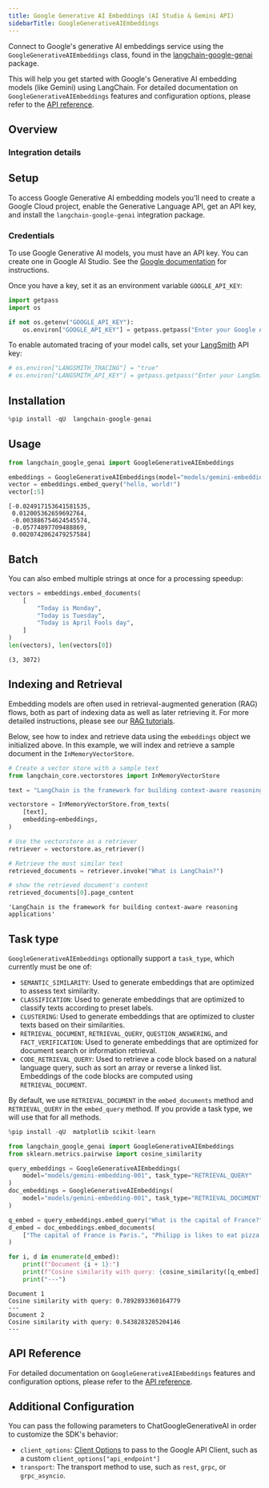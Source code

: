 ```yaml
---
title: Google Generative AI Embeddings (AI Studio & Gemini API)
sidebarTitle: GoogleGenerativeAIEmbeddings
---
```


Connect to Google's generative AI embeddings service using the `GoogleGenerativeAIEmbeddings` class, found in the [langchain-google-genai](https://pypi.org/project/langchain-google-genai/) package.

This will help you get started with Google's Generative AI embedding models (like Gemini) using LangChain. For detailed documentation on `GoogleGenerativeAIEmbeddings` features and configuration options, please refer to the [API reference](https://python.langchain.com/v0.2/api_reference/google_genai/embeddings/langchain_google_genai.embeddings.GoogleGenerativeAIEmbeddings.html).

## Overview

### Integration details

<ItemTable category="text_embedding" item="Google Gemini" />

## Setup

To access Google Generative AI embedding models you'll need to create a Google Cloud project, enable the Generative Language API, get an API key, and install the `langchain-google-genai` integration package.

### Credentials

To use Google Generative AI models, you must have an API key. You can create one in Google AI Studio. See the [Google documentation](https://ai.google.dev/gemini-api/docs/api-key) for instructions.

Once you have a key, set it as an environment variable `GOOGLE_API_KEY`:

```python
import getpass
import os

if not os.getenv("GOOGLE_API_KEY"):
    os.environ["GOOGLE_API_KEY"] = getpass.getpass("Enter your Google API key: ")
```

To enable automated tracing of your model calls, set your [LangSmith](https://docs.smith.langchain.com/) API key:

```python
# os.environ["LANGSMITH_TRACING"] = "true"
# os.environ["LANGSMITH_API_KEY"] = getpass.getpass("Enter your LangSmith API key: ")
```

## Installation

```python
%pip install -qU  langchain-google-genai
```

## Usage

```python
from langchain_google_genai import GoogleGenerativeAIEmbeddings

embeddings = GoogleGenerativeAIEmbeddings(model="models/gemini-embedding-001")
vector = embeddings.embed_query("hello, world!")
vector[:5]
```

```output
[-0.024917153641581535,
 0.012005362659692764,
 -0.003886754624545574,
 -0.05774897709488869,
 0.0020742062479257584]
```

## Batch

You can also embed multiple strings at once for a processing speedup:

```python
vectors = embeddings.embed_documents(
    [
        "Today is Monday",
        "Today is Tuesday",
        "Today is April Fools day",
    ]
)
len(vectors), len(vectors[0])
```

```output
(3, 3072)
```

## Indexing and Retrieval

Embedding models are often used in retrieval-augmented generation (RAG) flows, both as part of indexing data as well as later retrieving it. For more detailed instructions, please see our [RAG tutorials](/oss/tutorials/rag).

Below, see how to index and retrieve data using the `embeddings` object we initialized above. In this example, we will index and retrieve a sample document in the `InMemoryVectorStore`.

```python
# Create a vector store with a sample text
from langchain_core.vectorstores import InMemoryVectorStore

text = "LangChain is the framework for building context-aware reasoning applications"

vectorstore = InMemoryVectorStore.from_texts(
    [text],
    embedding=embeddings,
)

# Use the vectorstore as a retriever
retriever = vectorstore.as_retriever()

# Retrieve the most similar text
retrieved_documents = retriever.invoke("What is LangChain?")

# show the retrieved document's content
retrieved_documents[0].page_content
```

```output
'LangChain is the framework for building context-aware reasoning applications'
```

## Task type

`GoogleGenerativeAIEmbeddings` optionally support a `task_type`, which currently must be one of:

- `SEMANTIC_SIMILARITY`: Used to generate embeddings that are optimized to assess text similarity.
- `CLASSIFICATION`: Used to generate embeddings that are optimized to classify texts according to preset labels.
- `CLUSTERING`: Used to generate embeddings that are optimized to cluster texts based on their similarities.
- `RETRIEVAL_DOCUMENT`, `RETRIEVAL_QUERY`, `QUESTION_ANSWERING`, and `FACT_VERIFICATION`: Used to generate embeddings that are optimized for document search or information retrieval.
- `CODE_RETRIEVAL_QUERY`: Used to retrieve a code block based on a natural language query, such as sort an array or reverse a linked list. Embeddings of the code blocks are computed using `RETRIEVAL_DOCUMENT`.

By default, we use `RETRIEVAL_DOCUMENT` in the `embed_documents` method and `RETRIEVAL_QUERY` in the `embed_query` method. If you provide a task type, we will use that for all methods.

```python
%pip install -qU  matplotlib scikit-learn
```

```python
from langchain_google_genai import GoogleGenerativeAIEmbeddings
from sklearn.metrics.pairwise import cosine_similarity

query_embeddings = GoogleGenerativeAIEmbeddings(
    model="models/gemini-embedding-001", task_type="RETRIEVAL_QUERY"
)
doc_embeddings = GoogleGenerativeAIEmbeddings(
    model="models/gemini-embedding-001", task_type="RETRIEVAL_DOCUMENT"
)

q_embed = query_embeddings.embed_query("What is the capital of France?")
d_embed = doc_embeddings.embed_documents(
    ["The capital of France is Paris.", "Philipp is likes to eat pizza."]
)

for i, d in enumerate(d_embed):
    print(f"Document {i + 1}:")
    print(f"Cosine similarity with query: {cosine_similarity([q_embed], [d])[0][0]}")
    print("---")
```

```output
Document 1
Cosine similarity with query: 0.7892893360164779
---
Document 2
Cosine similarity with query: 0.5438283285204146
---
```

## API Reference

For detailed documentation on `GoogleGenerativeAIEmbeddings` features and configuration options, please refer to the [API reference](https://python.langchain.com/api_reference/google_genai/embeddings/langchain_google_genai.embeddings.GoogleGenerativeAIEmbeddings.html).

## Additional Configuration

You can pass the following parameters to ChatGoogleGenerativeAI in order to customize the SDK's behavior:

- `client_options`: [Client Options](https://googleapis.dev/python/google-api-core/latest/client_options.html#module-google.api_core.client_options) to pass to the Google API Client, such as a custom `client_options["api_endpoint"]`
- `transport`: The transport method to use, such as `rest`, `grpc`, or `grpc_asyncio`.
